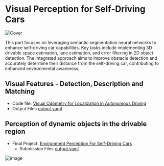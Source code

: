 # Visual Perception for Self-Driving Cars

![Cover](./media/cover.gif)

This part focuses on leveraging semantic segmentation neural networks to enhance self-driving car capabilities. Key tasks include implementing 3D drivable space estimation, lane estimation, and error filtering in 2D object detection. The integrated approach aims to improve obstacle detection and accurately determine their distance from the self-driving car, contributing to enhanced environmental awareness.
## Visual Features - Detection, Description and Matching

-  Code file: [Visual Odometry for Localization in Autonomous Driving](https://github.com/vipinrai8/Autonomous-Vehicle-Motion-Planning-and-Perception/blob/main/Visual_Perception/Part1/Visual_Odometry_for_Localization_in_Autonomous_Driving.ipynb)
  - Output Files [output.yaml](https://github.com/vipinrai8/Autonomous-Vehicle-Motion-Planning-and-Perception/blob/main/Visual_Perception/Part1/output.yaml)

##  Perception of dynamic objects in the drivable region

- Final Project: [Environment Perception For Self-Driving Cars](https://github.com/vipinrai8/Autonomous-Vehicle-Motion-Planning-and-Perception/blob/main/Visual_Perception/Part2/final_project/Environment_Perception_For_Self_Driving_Cars_Learner.ipynb)
  - Submission Files [output.yaml](https://github.com/vipinrai8/Autonomous-Vehicle-Motion-Planning-and-Perception/tree/main/Visual_Perception/Part2/output.yaml)

![image](https://github.com/vipinrai8/Autonomous-Vehicle-Motion-Planning-and-Perception/blob/main/Visual_Perception/media/combined%20picture.png)
